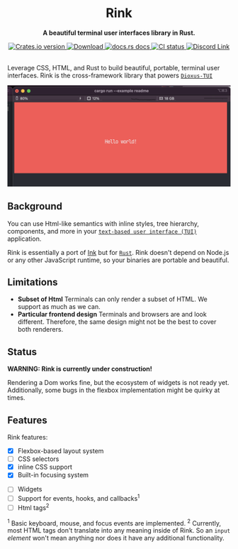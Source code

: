 <div align="center">
  <h1>Rink</h1>
  <p>
    <strong>A beautiful terminal user interfaces library in Rust.</strong>
  </p>
</div>

<div align="center">
  <!-- Crates version -->
  <a href="https://crates.io/crates/rink">
    <img src="https://img.shields.io/crates/v/rink.svg?style=flat-square"
    alt="Crates.io version" />
  </a>
  <!-- Downloads -->
  <a href="https://crates.io/crates/rink">
    <img src="https://img.shields.io/crates/d/rink.svg?style=flat-square"
      alt="Download" />
  </a>
  <!-- docs -->
  <a href="https://docs.rs/rink">
    <img src="https://img.shields.io/badge/docs-latest-blue.svg?style=flat-square"
      alt="docs.rs docs" />
  </a>
  <!-- CI -->
  <a href="https://github.com/jkelleyrtp/rink/actions">
    <img src="https://github.com/dioxuslabs/rink/actions/workflows/main.yml/badge.svg"
      alt="CI status" />
  </a>
  <!-- Discord -->
  <a href="https://discord.gg/XgGxMSkvUM">
    <img src="https://img.shields.io/discord/899851952891002890.svg?logo=discord&style=flat-square" alt="Discord Link" />
  </a>
</div>

<br/>

Leverage CSS, HTML, and Rust to build beautiful, portable, terminal user interfaces. Rink is the cross-framework library that powers [`Dioxus-TUI`](https://github.com/DioxusLabs/dioxus/tree/master/packages/dioxus-tui)

![demo app](examples/example.png)

## Background

You can use Html-like semantics with inline styles, tree hierarchy, components, and more in your [`text-based user interface (TUI)`](https://en.wikipedia.org/wiki/Text-based_user_interface) application.

Rink is essentially a port of [Ink](https://github.com/vadimdemedes/ink) but for [`Rust`](https://www.rust-lang.org/). Rink doesn't depend on Node.js or any other JavaScript runtime, so your binaries are portable and beautiful.

## Limitations

- **Subset of Html**
  Terminals can only render a subset of HTML. We support as much as we can.
- **Particular frontend design**
  Terminals and browsers are and look different. Therefore, the same design might not be the best to cover both renderers.

## Status

**WARNING: Rink is currently under construction!**

Rendering a Dom works fine, but the ecosystem of widgets is not ready yet. Additionally, some bugs in the flexbox implementation might be quirky at times.

## Features

Rink features:

- [x] Flexbox-based layout system
- [ ] CSS selectors
- [x] inline CSS support
- [x] Built-in focusing system

* [ ] Widgets
* [ ] Support for events, hooks, and callbacks<sup>1</sup>
* [ ] Html tags<sup>2</sup>

<sup>1</sup> Basic keyboard, mouse, and focus events are implemented.
<sup>2</sup> Currently, most HTML tags don't translate into any meaning inside of Rink. So an `input` _element_ won't mean anything nor does it have any additional functionality.
